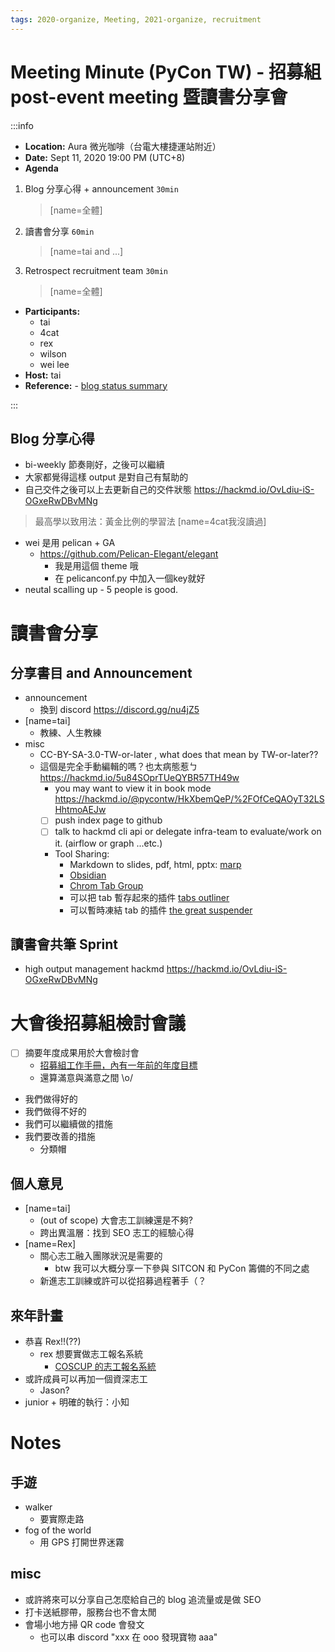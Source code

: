 ```yaml
---
tags: 2020-organize, Meeting, 2021-organize, recruitment
---
```



# Meeting Minute (PyCon TW) - 招募組 post-event meeting 暨讀書分享會

:::info
- **Location:** Aura 微光咖啡（台電大樓捷運站附近）
- **Date:** Sept 11, 2020 19:00 PM (UTC+8)
- **Agenda**
1. Blog 分享心得 + announcement `30min`
	> [name=全體]
2. 讀書會分享 `60min`
    > [name=tai and ...]
3. Retrospect recruitment team `30min`
    > [name=全體]
- **Participants:**
    - tai
    - 4cat
    - rex
    - wilson
    - wei lee
- **Host:** tai
- **Reference:** - [blog status summary](https://hackmd.io/OvLdiu-iS-OGxeRwDBvMNg)

:::

## Blog 分享心得 
- bi-weekly 節奏剛好，之後可以繼續
- 大家都覺得這樣 output 是對自己有幫助的
- 自己交件之後可以上去更新自己的交件狀態 https://hackmd.io/OvLdiu-iS-OGxeRwDBvMNg
> 最高學以致用法：黃金比例的學習法
> [name=4cat我沒讀過]
- wei 是用 pelican + GA
    - https://github.com/Pelican-Elegant/elegant
        - 我是用這個 theme 哦
        - 在 pelicanconf.py 中加入一個key就好
- neutal scalling up - 5 people is good.

# 讀書會分享

## 分享書目 and Announcement
- announcement
    - 換到 discord https://discord.gg/nu4jZ5
- [name=tai]
    - 教練、人生教練
- misc
    - CC-BY-SA-3.0-TW-or-later , what does that mean by TW-or-later??
    - 這個是完全手動編輯的嗎？也太病態惹ㄅ  https://hackmd.io/5u84SOprTUeQYBR57TH49w
        - you may want to view it in book mode https://hackmd.io/@pycontw/HkXbemQeP/%2FOfCeQAOyT32LSHhtmoAEJw
        - [ ] push index page to github
        - [ ] talk to hackmd cli api or delegate infra-team to evaluate/work on it. (airflow or graph ...etc.)
        - Tool Sharing:
            - Markdown to slides, pdf, html, pptx: [marp](https://github.com/marp-team/marp-core)
            - [Obsidian](https://obsidian.md/)
            - [Chrom Tab Group](https://www.howtogeek.com/656707/how-to-enable-and-use-tab-groups-in-google-chrome/)
            - 可以把 tab 暫存起來的插件 [tabs outliner](https://chrome.google.com/webstore/detail/tabs-outliner/eggkanocgddhmamlbiijnphhppkpkmkl)
            - 可以暫時凍結 tab 的插件 [the great suspender](https://chrome.google.com/webstore/detail/the-great-suspender/klbibkeccnjlkjkiokjodocebajanakg)
## 讀書會共筆 Sprint
- high output management hackmd https://hackmd.io/OvLdiu-iS-OGxeRwDBvMNg

# 大會後招募組檢討會議
- [ ] 摘要年度成果用於大會檢討會
    - [招募組工作手冊，內有一年前的年度目標](https://docs.google.com/document/d/1YooqApLD-MVwQDaON1pt_a7VIzWqQdUt_yAQqVNT8HM/edit)
    - 還算滿意與滿意之間 \o/
- 我們做得好的
- 我們做得不好的
- 我們可以繼續做的措施
- 我們要改善的措施
    - 分類帽

## 個人意見
- [name=tai]
    - (out of scope) 大會志工訓練還是不夠?
    - 跨出異溫層：找到 SEO 志工的經驗心得
- [name=Rex]
    - 關心志工融入團隊狀況是需要的
        - btw 我可以大概分享一下參與 SITCON 和 PyCon 籌備的不同之處
    - 新進志工訓練或許可以從招募過程著手（？

## 來年計畫
- 恭喜 Rex!!(??)
    - rex 想要實做志工報名系統
        - [COSCUP 的志工報名系統](https://github.com/COSCUP/COSCUP-Volunteer)
- 或許成員可以再加一個資深志工
    - Jason?
- junior + 明確的執行：小知

# Notes 
<!-- Other important details discussed during the meeting can be entered here. -->
## 手遊
- walker
    - 要實際走路
- fog of the world
    - 用 GPS 打開世界迷霧
## misc
- 或許將來可以分享自己怎麼給自己的 blog 追流量或是做 SEO
- 打卡送紙膠帶，服務台也不會太閒
- 會場小地方掃 QR code 會發文
    - 也可以串 discord "xxx 在 ooo 發現寶物 aaa"
